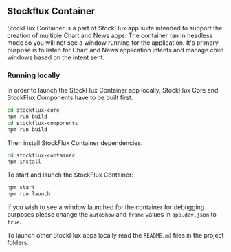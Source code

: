 ## Stockflux Container

StockFlux Container is a part of StockFlux app suite intended to support the creation of multiple Chart and News apps.
The container ran in headless mode so you will not see a window running for the application. It's primary purpose is to listen for Chart and News application intents and manage child windows based on the intent sent.

### Running locally

In order to launch the StockFlux Container app locally, StockFlux Core and StockFlux Components have to be built first.

```bash
cd stockflux-core
npm run build
cd stockflux-components
npm run build
```

Then install StockFlux Container dependencies.

```bash
cd stockflux-container
npm install
```

To start and launch the StockFlux Container:

```bash
npm start
npm run launch
```

If you wish to see a window launched for the container for debugging purposes please change the `autoShow` and `frame` values in `app.dev.json` to `true`.

To launch other StockFlux apps locally read the `README.md` files in the project folders.
